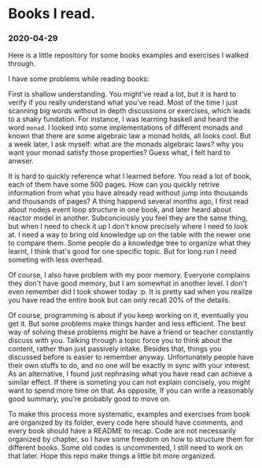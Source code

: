 # Books I read.

### 2020-04-29

Here is a little repository for some books examples and exercises I walked through.

I have some problems while reading books:

First is shallow understanding. You might've read a lot, but it is hard to verify if you really understand what you've read. Most of the time I just scanning big words without in depth discussions or exercises, which leads to a shaky fundation. For instance, I was learning haskell and heard the word `monad`. I looked into some implementations of different monads and known that there are some algebraic law a monad holds, all looks cool. But a week later, I ask myself: what are the monads algebraic laws? why you want your monad satisfy those properties? Guess what, I felt hard to anwser.

It is hard to quickly reference what I learned before. You read a lot of book, each of them have some 500 pages. How can you quickly retrive information from what you have already read without jump into thousands and thousands of pages? A thing happend several months ago, I first read about nodejs event loop structure in one book, and later heard about reactor model in another. Subconciously you feel they are the same thing, but when I need to check it up I don't know precisely where I need to look at. I need a way to bring old knowledge up on the table with the newer one to compare them. Some people do a knowledge tree to organize what they learnt, I think that's good for one specific topic. But for long run I need someting with less overhead.

Of course, I also have problem with my poor memory. Everyone complains they don't have good memory, but I am somewhat in another level. I don't even remember did I took shower today :p. It is pretty sad when you reailze you have read the entire book but can only recall 20% of the details.

Of course, programming is about if you keep working on it, eventually you get it. But some problems make things harder and less efficient. The best way of solving these problems might be have a friend or teacher constantly discuss with you. Talking through a topic force you to think about the content, rather than just passively intake. Besides that, things you discussed before is easier to remember anyway. Unfortunately people have their own stuffs to do, and no one will be exactly in sync with your interest. As an alternative, I found just rephrasing what you have read can achieve a similar effect. If there is someting you can not explain concisely, you might want to spend more time on that. As opposite, If you can write a reasonably good summary, you're probably good to move on.

To make this process more systematic, examples and exercises from book are organized by its folder, every code here should have comments, and every book should have a README to recap. Code are not necessarily organized by chapter, so I have some freedom on how to structure them for different books. Some old codes is uncommented, I still need to work on that later. Hope this repo make things a little bit more organized.
